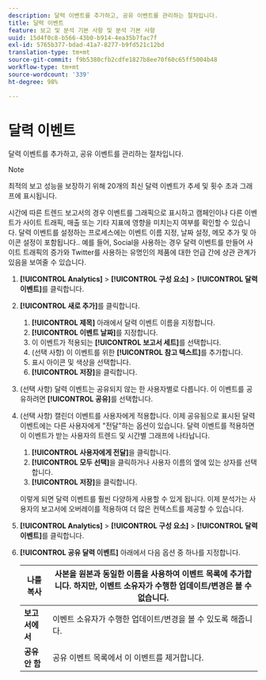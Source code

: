 ```yaml
---
description: 달력 이벤트를 추가하고, 공유 이벤트를 관리하는 절차입니다.
title: 달력 이벤트
feature: 보고 및 분석 기본 사항 및 분석 기본 사항
uuid: 15d4f0c8-b566-43b0-b914-4ea35b7fac7f
exl-id: 5765b377-bdad-41a7-8277-b9fd521c12bd
translation-type: tm+mt
source-git-commit: f9b5380cfb2cdfe1827b8ee70f60c65ff5004b48
workflow-type: tm+mt
source-wordcount: '339'
ht-degree: 98%

---
```


# 달력 이벤트

달력 이벤트를 추가하고, 공유 이벤트를 관리하는 절차입니다.

>[!NOTE]
>
>최적의 보고 성능을 보장하기 위해 20개의 최신 달력 이벤트가 추세 및 횟수 초과 그래프에 표시됩니다.

시간에 따른 트렌드 보고서의 경우 이벤트를 그래픽으로 표시하고 캠페인이나 다른 이벤트가 사이트 트래픽, 매출 또는 기타 지표에 영향을 미치는지 여부를 확인할 수 있습니다. 달력 이벤트를 설정하는 프로세스에는 이벤트 이름 지정, 날짜 설정, 메모 추가 및 아이콘 설정이 포함됩니다.. 예를 들어, Social을 사용하는 경우 달력 이벤트를 만들어 사이트 트래픽의 증가와 Twitter를 사용하는 유명인의 제품에 대한 언급 간에 상관 관계가 있음을 보여줄 수 있습니다.

1. **[!UICONTROL Analytics]** > **[!UICONTROL 구성 요소]** > **[!UICONTROL 달력 이벤트]**&#x200B;를 클릭합니다.
1. **[!UICONTROL 새로 추가]**&#x200B;를 클릭합니다.
   1. **[!UICONTROL 제목]** 아래에서 달력 이벤트 이름을 지정합니다.
   1. **[!UICONTROL 이벤트 날짜]**&#x200B;를 지정합니다.
   1. 이 이벤트가 적용되는 **[!UICONTROL 보고서 세트]**&#x200B;를 선택합니다.
   1. (선택 사항) 이 이벤트를 위한 **[!UICONTROL 참고 텍스트]**&#x200B;를 추가합니다.
   1. 표시 아이콘 및 색상을 선택합니다.
   1. **[!UICONTROL 저장]**&#x200B;을 클릭합니다.
1. (선택 사항) 달력 이벤트는 공유되지 않는 한 사용자별로 다릅니다. 이 이벤트를 공유하려면 **[!UICONTROL 공유]**&#x200B;를 선택합니다.
1. (선택 사항) 캘린더 이벤트를 사용자에게 적용합니다. 이제 공유됨으로 표시된 달력 이벤트에는 다른 사용자에게 &quot;전달&quot;하는 옵션이 있습니다. 달력 이벤트를 적용하면 이 이벤트가 받는 사용자의 트렌드 및 시간별 그래프에 나타납니다.
   1. **[!UICONTROL 사용자에게 전달]**&#x200B;을 클릭합니다.
   1. **[!UICONTROL 모두 선택]**&#x200B;을 클릭하거나 사용자 이름의 옆에 있는 상자를 선택합니다.
   1. **[!UICONTROL 저장]**&#x200B;을 클릭합니다.

   이렇게 되면 달력 이벤트를 훨씬 다양하게 사용할 수 있게 됩니다. 이제 분석가는 사용자의 보고서에 오버레이를 적용하여 더 많은 컨텍스트를 제공할 수 있습니다.
1. **[!UICONTROL Analytics]** > **[!UICONTROL 구성 요소]** > **[!UICONTROL 달력 이벤트]**&#x200B;를 클릭합니다.
1. **[!UICONTROL 공유 달력 이벤트]** 아래에서 다음 옵션 중 하나를 지정합니다.

   | **나를 복사** | 사본을 원본과 동일한 이름을 사용하여 이벤트 목록에 추가합니다. 하지만, 이벤트 소유자가 수행한 업데이트/변경은 볼 수 없습니다. |
   |---|---|
   | **보고서에서** | 이벤트 소유자가 수행한 업데이트/변경을 볼 수 있도록 해줍니다. |
   | **공유 안 함** | 공유 이벤트 목록에서 이 이벤트를 제거합니다. |
